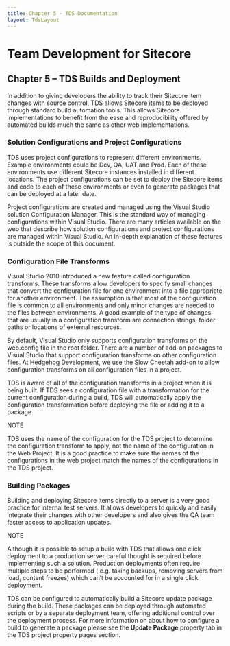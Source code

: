 ```yaml
---
title: Chapter 5 - TDS Documentation
layout: TdsLayout
---
```

# Team Development for Sitecore 

## Chapter 5 – TDS Builds and Deployment

In addition to giving developers the ability to track their Sitecore item changes with source control, TDS allows Sitecore items to be deployed through standard build automation tools. This allows Sitecore implementations to benefit from the ease and reproducibility offered by automated builds much the same as other web implementations.

### Solution Configurations and Project Configurations

TDS uses project configurations to represent different environments. Example environments could be Dev, QA, UAT and Prod. Each of these environments use different Sitecore instances installed in different locations. The project configurations can be set to deploy the Sitecore items and code to each of these environments or even to generate packages that can be deployed at a later date.

Project configurations are created and managed using the Visual Studio solution Configuration Manager. This is the standard way of managing configurations within Visual Studio. There are many articles available on the web that describe how solution configurations and project configurations are managed within Visual Studio. An in-depth explanation of these features is outside the scope of this document.

### Configuration File Transforms

Visual Studio 2010 introduced a new feature called configuration transforms. These transforms allow developers to specify small changes that convert the configuration file for one environment into a file appropriate for another environment. The assumption is that most of the configuration file is common to all environments and only minor changes are needed to the files between environments. A good example of the type of changes that are usually in a configuration transform are connection strings, folder paths or locations of external resources.

By default, Visual Studio only supports configuration transforms on the web.config file in the root folder. There are a number of add-on packages to Visual Studio that support configuration transforms on other configuration files. At Hedgehog Development, we use the Slow Cheetah add-on to allow configuration transforms on all configuration files in a project.

TDS is aware of all of the configuration transforms in a project when it is being built. If TDS sees a configuration file with a transformation for the current configuration during a build, TDS will automatically apply the configuration transformation before deploying the file or adding it to a package.

<div class="panel">
 <div class="panel-header bg-lightBlue fg-white">
 NOTE
 </div>
 <div class="panel-content">

TDS uses the name of the configuration for the TDS project to determine the configuration transform to apply, not the name of the configuration in the Web Project. It is a good practice to make sure the names of the configurations in the web project match the names of the configurations in the TDS project.
</div>
</div>

### Building Packages

Building and deploying Sitecore items directly to a server is a very good practice for internal test servers. It allows developers to quickly and easily integrate their changes with other developers and also gives the QA team faster access to application updates. 

<div class="panel">
 <div class="panel-header bg-lightBlue fg-white">
 NOTE
 </div>
 <div class="panel-content">


Although it is possible to setup a build with TDS that allows one click deployment to a production server careful thought is required before implementing such a solution. Production deployments often require multiple steps to be performed ( e.g. taking backups, removing servers from load, content freezes) which can’t be accounted for in a single click deployment.
</div>
</div>

TDS can be configured to automatically build a Sitecore update package during the build. These packages can be deployed through automated scripts or by a separate deployment team, offering additional control over the deployment process. For more information on about how to configure a build to generate a package please see the **Update Package** property tab in the TDS project property pages section.
